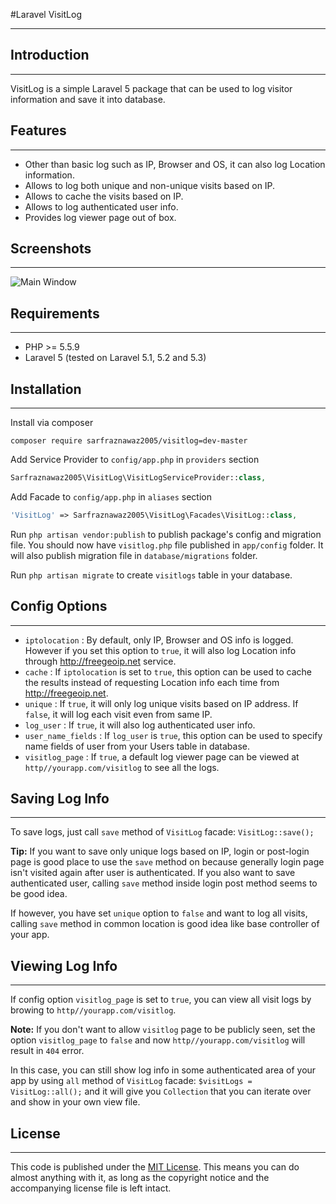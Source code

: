 #Laravel VisitLog

---

## Introduction ##
---

VisitLog is a simple Laravel 5 package that can be used to log visitor information and save it into database. 

## Features ##
---
 - Other than basic log such as IP, Browser and OS, it can also log Location information.
 - Allows to log both unique and non-unique visits based on IP.
 - Allows to cache the visits based on IP.
 - Allows to log authenticated user info.
 - Provides log viewer page out of box.

## Screenshots ##
---
![Main Window](https://raw.github.com/sarfraznawaz2005/visitlog/master/screenshot.png)

## Requirements ##
---
 - PHP >= 5.5.9
 - Laravel 5 (tested on Laravel 5.1, 5.2 and 5.3)

## Installation ##
-----------------
Install via composer
```
composer require sarfraznawaz2005/visitlog=dev-master
```

Add Service Provider to `config/app.php` in `providers` section
```php
Sarfraznawaz2005\VisitLog\VisitLogServiceProvider::class,
```

Add Facade to `config/app.php` in `aliases` section
```php
'VisitLog' => Sarfraznawaz2005\VisitLog\Facades\VisitLog::class,
```

Run `php artisan vendor:publish` to publish package's config and migration file. You should now have `visitlog.php` file published in `app/config` folder. It will also publish migration file in `database/migrations` folder.

Run `php artisan migrate` to create `visitlogs` table in your database.

## Config Options ##
-----------------

 - `iptolocation` : By default, only IP, Browser and OS info is logged. However if you set this option to `true`, it will also log Location info through  http://freegeoip.net service.
 - `cache` : If `iptolocation` is set to `true`, this option can be used to cache the results instead of requesting Location info each time from http://freegeoip.net. 
 - `unique` : If `true`, it will only log unique visits based on IP address. If `false`, it will log each visit even from same IP.
 - `log_user` : If `true`, it will also log authenticated user info.
 - `user_name_fields` : If `log_user` is `true`, this option can be used to specify name fields of user from your Users table in database.
 - `visitlog_page` : If `true`, a default log viewer page can be viewed at `http//yourapp.com/visitlog` to see all the logs.
 
## Saving Log Info ##
-----------------

To save logs, just call `save` method of `VisitLog` facade:
`VisitLog::save();`

**Tip:** If you want to save only unique logs based on IP, login or post-login page is good place to use the `save` method on because generally login page isn't visited again after user is authenticated. If you also want to save authenticated user, calling `save` method inside login post method seems to be good idea.

If however, you have set `unique` option to `false` and want to log all visits, calling `save` method in common location is good idea like base controller of your app.

## Viewing Log Info ##
-----------------

If config option `visitlog_page` is set to `true`, you can view all visit logs by browing to `http//yourapp.com/visitlog`.

**Note:** If you don't want to allow `visitlog` page to be publicly seen, set the option `visitlog_page` to `false` and now `http//yourapp.com/visitlog` will result in `404` error. 

In this case, you can still show log info in some authenticated area of your app by using `all` method of `VisitLog` facade: `$visitLogs = VisitLog::all();` and it will give you `Collection` that you can iterate over and show in your own view file.

## License ##
-----------------

This code is published under the [MIT License](http://opensource.org/licenses/MIT).
This means you can do almost anything with it, as long as the copyright notice and the accompanying license file is left intact.